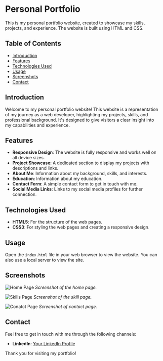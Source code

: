 # Personal Portfolio

This is my personal portfolio website, created to showcase my skills, projects, and experience. The website is built using HTML and CSS.

## Table of Contents

- [Introduction](#introduction)
- [Features](#features)
- [Technologies Used](#technologies-used)
- [Usage](#usage)
- [Screenshots](#screenshots)
- [Contact](#contact)

## Introduction

Welcome to my personal portfolio website! This website is a representation of my journey as a web developer, highlighting my projects, skills, and professional background. It's designed to give visitors a clear insight into my capabilities and experience.

## Features

- **Responsive Design**: The website is fully responsive and works well on all device sizes.
- **Project Showcase**: A dedicated section to display my projects with descriptions and links.
- **About Me**: Information about my background, skills, and interests.
- **Education**: Information about my education.
- **Contact Form**: A simple contact form to get in touch with me.
- **Social Media Links**: Links to my social media profiles for further connection.

## Technologies Used

- **HTML5**: For the structure of the web pages.
- **CSS3**: For styling the web pages and creating a responsive design.

## Usage

Open the `index.html` file in your web browser to view the website. You can also use a local server to view the site.

## Screenshots

![Home Page](https://github.com/Ankitarai27/Portfolio/assets/129681815/696c1a2f-9e5d-4d6b-97a2-9f43f46df798)
*Screenshot of the home page.*

![Skills Page](https://github.com/Ankitarai27/Portfolio/assets/129681815/fdbb089c-07b8-43c3-8fcd-80eaab31f2b4)
*Screenshot of the skill page.*

![Conatct Page](https://github.com/Ankitarai27/Portfolio/assets/129681815/ef8b6155-2379-4da5-ad1c-c203076fb263)
*Screenshot of contact page.*

## Contact

Feel free to get in touch with me through the following channels:
- **LinkedIn**: [Your LinkedIn Profile](https://www.linkedin.com/in/ankitarai27/)

Thank you for visiting my portfolio!

